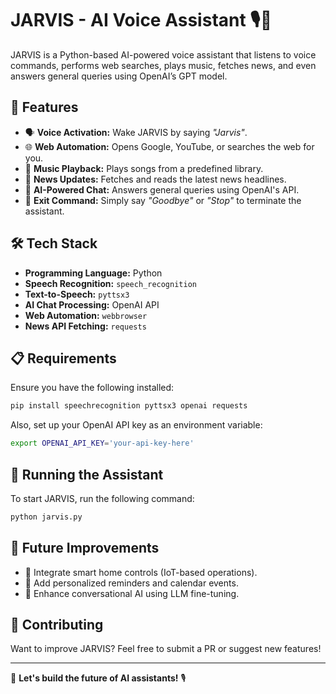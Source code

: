 # JARVIS - AI Voice Assistant 🎙️🤖

JARVIS is a Python-based AI-powered voice assistant that listens to voice commands, performs web searches, plays music, fetches news, and even answers general queries using OpenAI’s GPT model.

## 🚀 Features
- 🗣️ **Voice Activation:** Wake JARVIS by saying *"Jarvis"*.
- 🌐 **Web Automation:** Opens Google, YouTube, or searches the web for you.
- 🎵 **Music Playback:** Plays songs from a predefined library.
- 📰 **News Updates:** Fetches and reads the latest news headlines.
- 🤖 **AI-Powered Chat:** Answers general queries using OpenAI's API.
- 🛑 **Exit Command:** Simply say *"Goodbye"* or *"Stop"* to terminate the assistant.

## 🛠 Tech Stack
- **Programming Language:** Python
- **Speech Recognition:** `speech_recognition`
- **Text-to-Speech:** `pyttsx3`
- **AI Chat Processing:** OpenAI API
- **Web Automation:** `webbrowser`
- **News API Fetching:** `requests`

## 📋 Requirements
Ensure you have the following installed:

```bash
pip install speechrecognition pyttsx3 openai requests
```

Also, set up your OpenAI API key as an environment variable:
```bash
export OPENAI_API_KEY='your-api-key-here'
```

## 🚀 Running the Assistant
To start JARVIS, run the following command:
```bash
python jarvis.py
```

## 🔮 Future Improvements
- 🌟 Integrate smart home controls (IoT-based operations).
- 📅 Add personalized reminders and calendar events.
- 📝 Enhance conversational AI using LLM fine-tuning.

## 🤝 Contributing
Want to improve JARVIS? Feel free to submit a PR or suggest new features!

---

🚀 **Let's build the future of AI assistants!** 🎙️
